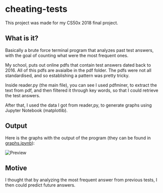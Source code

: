 # cheating-tests
This project was made for my CS50x 2018 final project.

## What is it?
Basically a brute force terminal program that analyzes past test answers, with the goal of counting what were the most frequent ones.

My school, puts out online pdfs that contain test answers dated back to 2016. All of this pdfs are avaialbe in the pdf folder. The pdfs were not all standardised, and so establishing a pattern was pretty tricky.

Inside reader.py (the main file), you can see I used pdfminer, to extract the text from pdf, and then filtered it through key words, so that I could retrieve the test answers.

After that, I used the data I got from reader,py, to generate graphs using Jupyter Notebook (matplotlib).

## Output
Here is the graphs with the output of the program (they can be found in [graphs.ipynb](https://github.com/PzanettiD/cheating-tests/blob/master/graphs.ipynb)):

![Preview](https://imgur.com/Nk2p7aA)


## Motive

I thought that by analyzing the most frequent answer from previous tests, I then could predict future answers. 
